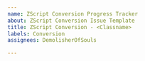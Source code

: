 ```yaml
---
name: ZScript Conversion Progress Tracker
about: ZScript Conversion Issue Template
title: ZScript Conversion - <Classname>
labels: Conversion
assignees: DemolisherOfSouls

---
```



